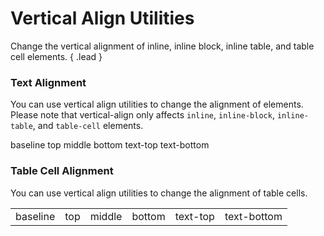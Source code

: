 # Vertical Align Utilities
Change the vertical alignment of inline, inline block, inline table, and table cell elements. { .lead }

### Text Alignment
You can use vertical align utilities to change the alignment of elements. Please note that vertical-align only affects `inline`, `inline-block`, `inline-table`, and `table-cell` elements.

<i-code-preview title="Vertical Alignment Utility Example" link="https://github.com/inkline/inkline/tree/master/src/css/helpers">

<span class="_align-baseline">baseline</span>
<span class="_align-top">top</span>
<span class="_align-middle">middle</span>
<span class="_align-bottom">bottom</span>
<span class="_align-text-top">text-top</span>
<span class="_align-text-bottom">text-bottom</span>

<template slot="html">

~~~html
<span class="_align-baseline">baseline</span>
~~~
~~~html
<span class="_align-top">top</span>
~~~
~~~html
<span class="_align-middle">middle</span>
~~~
~~~html
<span class="_align-bottom">bottom</span>
~~~
~~~html
<span class="_align-text-top">text-top</span>
~~~
~~~html
<span class="_align-text-bottom">text-bottom</span>
~~~

</template>
</i-code-preview>

### Table Cell Alignment
You can use vertical align utilities to change the alignment of table cells.

<i-code-preview title="Vertical Alignment Utility Example" link="https://github.com/inkline/inkline/tree/master/src/css/helpers">

<table class="table -bordered" style="height: 100px;">
  <tbody>
    <tr>
      <td class="_align-baseline">baseline</td>
      <td class="_align-top">top</td>
      <td class="_align-middle">middle</td>
      <td class="_align-bottom">bottom</td>
      <td class="_align-text-top">text-top</td>
      <td class="_align-text-bottom">text-bottom</td>
    </tr>
  </tbody>
</table>

<template slot="html">

~~~html
<table class="table" style="height: 100px;">
  <tbody>
    <tr>
      <td class="_align-baseline">baseline</td>
      <td class="_align-top">top</td>
      <td class="_align-middle">middle</td>
      <td class="_align-bottom">bottom</td>
      <td class="_align-text-top">text-top</td>
      <td class="_align-text-bottom">text-bottom</td>
    </tr>
  </tbody>
</table>
~~~

</template>
</i-code-preview>
